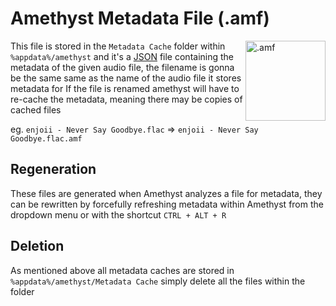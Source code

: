 # Amethyst Metadata File (.amf)

<img align="right" src="https://github.com/Geoxor/amethyst/raw/master/assets/images/amf.png" alt=".amf" width="128"/>

This file is stored in the `Metadata Cache` folder within `%appdata%/amethyst` and it's a [JSON](https://en.wikipedia.org/wiki/JSON) file containing
the metadata of the given audio file, the filename is gonna be the same same as the name of the audio file it stores metadata for
If the file is renamed amethyst will have to re-cache the metadata, meaning there may be copies of cached files

eg. `enjoii - Never Say Goodbye.flac` => `enjoii - Never Say Goodbye.flac.amf`


## Regeneration
These files are generated when Amethyst analyzes a file for metadata, they can be rewritten by forcefully refreshing metadata
within Amethyst from the dropdown menu or with the shortcut `CTRL + ALT + R`

## Deletion
As mentioned above all metadata caches are stored in `%appdata%/amethyst/Metadata Cache` simply delete all the files within the folder

